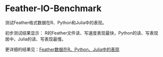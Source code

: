 # Feather-IO-Benchmark
测试Feather格式数据在R、Python和Julia中的表现。

初步测试结果显示：
R的Feather文件读、写速度表现最快，Python的读、写表现居中，Julia的读、写表现最慢。

更详细的结果见：[Feather数据在R、Python、Julia中的表现](https://zhuanlan.zhihu.com/p/26593498)
